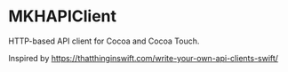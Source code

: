 # MKHAPIClient
HTTP-based API client for Cocoa and Cocoa Touch.

Inspired by https://thatthinginswift.com/write-your-own-api-clients-swift/